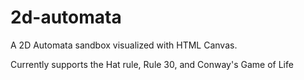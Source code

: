 # 2d-automata

A 2D Automata sandbox visualized with HTML Canvas.

Currently supports the Hat rule, Rule 30, and Conway's Game of Life
